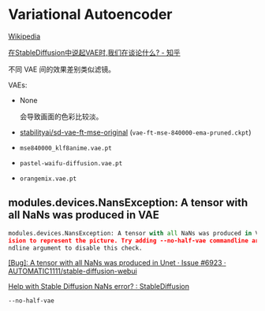 # Variational Autoencoder
[Wikipedia](https://en.wikipedia.org/wiki/Variational_autoencoder)

[在StableDiffusion中说起VAE时,我们在谈论什么? - 知乎](https://zhuanlan.zhihu.com/p/599129815)

不同 VAE 间的效果差别类似滤镜。

VAEs:
- None

  会导致画面的色彩比较淡。
- [stabilityai/sd-vae-ft-mse-original](https://huggingface.co/stabilityai/sd-vae-ft-mse-original) (`vae-ft-mse-840000-ema-pruned.ckpt`)
- `mse840000_klf8anime.vae.pt`
- `pastel-waifu-diffusion.vae.pt`

- `orangemix.vae.pt`

## modules.devices.NansException: A tensor with all NaNs was produced in VAE
```python
modules.devices.NansException: A tensor with all NaNs was produced in VAE. This could be because there's not enough prec  
ision to represent the picture. Try adding --no-half-vae commandline argument to fix this. Use --disable-nan-check comma  
ndline argument to disable this check.
```

[\[Bug\]: A tensor with all NaNs was produced in Unet · Issue #6923 · AUTOMATIC1111/stable-diffusion-webui](https://github.com/AUTOMATIC1111/stable-diffusion-webui/issues/6923)

[Help with Stable Diffusion NaNs error? : StableDiffusion](https://www.reddit.com/r/StableDiffusion/comments/10eikja/help_with_stable_diffusion_nans_error/)

`--no-half-vae`

